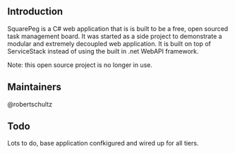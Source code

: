 Introduction
----
SquarePeg is a C# web application that is is built to be a free, open sourced task management board. It was started as a side project to demonstrate a modular and extremely decoupled web application. It is built on top of ServiceStack instead of using the built in .net WebAPI framework.

Note: this open source project is no longer in use.

Maintainers
----
@robertschultz

Todo
----
Lots to do, base application confkigured and wired up for all tiers.
